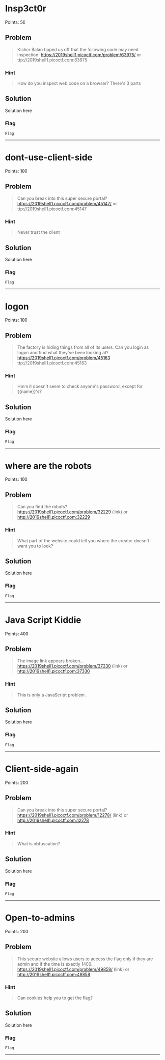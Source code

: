 # Insp3ct0r
Points: 50

## Problem
>Kishor Balan tipped us off that the following code may need inspection: https://2019shell1.picoctf.com/problem/63975/ or ttp://2019shell1.picoctf.com:63975

### Hint
>How do you inspect web code on a browser?
>There's 3 parts

## Solution
Solution here

### Flag
`Flag`

- - -

# dont-use-client-side
Points: 100

## Problem
>Can you break into this super secure portal? https://2019shell1.picoctf.com/problem/45147/ or ttp://2019shell1.picoctf.com:45147

### Hint
>Never trust the client

## Solution
Solution here

### Flag
`Flag`

- - -

# logon
Points: 100

## Problem
>The factory is hiding things from all of its users. Can you login as logon and find what they've been looking at? https://2019shell1.picoctf.com/problem/45163 ttp://2019shell1.picoctf.com:45163 

### Hint
>Hmm it doesn't seem to check anyone's password, except for {{name}}'s?

## Solution
Solution here

### Flag
`Flag`

- - -

# where are the robots
Points: 100

## Problem
>Can you find the robots? https://2019shell1.picoctf.com/problem/32229 (link) or http://2019shell1.picoctf.com:32229

### Hint
>What part of the website could tell you where the creator doesn't want you to look?

## Solution
Solution here

### Flag
`Flag`

- - -
# Java Script Kiddie
Points: 400

## Problem
>The image link appears broken... https://2019shell1.picoctf.com/problem/37330 (link) or http://2019shell1.picoctf.com:37330

### Hint
>This is only a JavaScript problem.

## Solution
Solution here

### Flag
`Flag`

- - -


# Client-side-again
Points: 200

## Problem
>Can you break into this super secure portal? https://2019shell1.picoctf.com/problem/12278/ (link) or http://2019shell1.picoctf.com:12278

### Hint
>What is obfuscation?

## Solution
Solution here

### Flag
`Flag`

- - -

# Open-to-admins
Points: 200

## Problem
>This secure website allows users to access the flag only if they are admin and if the time is exactly 1400. https://2019shell1.picoctf.com/problem/49858/ (link) or http://2019shell1.picoctf.com:49858

### Hint
>Can cookies help you to get the flag?

## Solution
Solution here

### Flag
`Flag`

- - -
